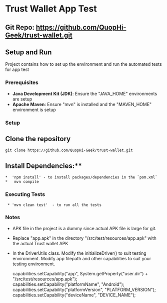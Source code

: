 # Trust Wallet App Test

## Git Repo:  https://github.com/QuopHi-Geek/trust-wallet.git

## Setup and Run

Project contains how to set up the environment and run the automated tests for app test


### Prerequisites

*   **Java Development Kit (JDK)**:  Ensure the "JAVA_HOME" environments are setup 
*   **Apache Maven**: Ensure "mvn" is installed and the "MAVEN_HOME" environment is setup 


### Setup

## Clone the repository
    
    git clone https://github.com/QuopHi-Geek/trust-wallet.git
  


## Install Dependencies:**
    *  'npm install' - to install packages/dependencies in the `pom.xml` 
    *   mvn compile


### Executing Tests

     * 'mvn clean test'  - to run all the tests


### Notes

*   APK file in the project is a dummy since actual APK file is large for git.

*   Replace "app.apk" in the directory "/src/test/resources/app.apk" with the actual Trust wallet APK

*   In the DriverUtils class. Modify the initializeDriver() to suit testing environment. Modify app filepath and other capabilities to suit your testing environment.

    capabilities.setCapability("app", System.getProperty("user.dir") + "/src/test/resources/app.apk");
    capabilities.setCapability("platformName", "Android");
    capabilities.setCapability("platformVersion", "PLATFORM_VERSION");
    capabilities.setCapability("deviceName", "DEVICE_NAME");
